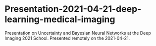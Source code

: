 # Presentation-2021-04-21-deep-learning-medical-imaging

Presentation on Uncertainty and Bayesian Neural Networks at the Deep Imaging 2021 School.
Presented remotely on the 2021-04-21.

